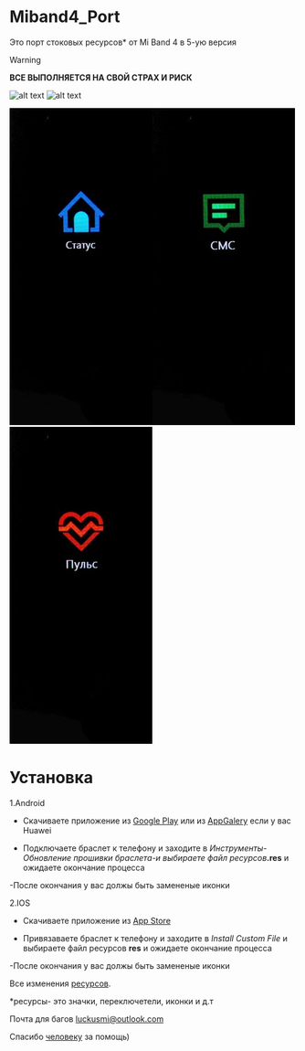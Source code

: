 # Miband4_Port
Это порт стоковых ресурсов* от Mi Band 4 в 5-ую версия

>[!WARNING]
>**ВСЕ ВЫПОЛНЯЕТСЯ НА СВОЙ СТРАХ И РИСК**

![alt text](https://img.shields.io/badge/release-0.2-green)
![alt text](https://img.shields.io/badge/ONLY-MIBAND%205-red)

![alt text](https://github.com/luckusmi/Miband4_Port/blob/Main/Photos/20230824_111252.jpg)![alt text](https://github.com/luckusmi/Miband4_Port/blob/Main/Photos/20230824_111302.jpg)![alt text](https://github.com/luckusmi/Miband4_Port/blob/Main/Photos/20230824_111258.jpg)

# Установка
1.Android

- Скачиваете приложение из [Google Play](https://play.google.com/store/apps/details?id=com.mc.miband1) или из [AppGalery](https://appgallery.huawei.com/app/C105746385?sharePrepath=ag&locale=ru_RU&source=appshare&subsource=C105746385&shareTo=com.google.android.gm&shareFrom=appmarket&shareIds=70385539f32142af851f20bafb9016e8_com.google.android.gm&callType=SHARE%25A0) если у вас Huawei

- Подключаете браслет к телефону и заходите в _Инструменты-Обновление прошивки браслета-и выбираете файл ресурсов_**.res** и ожидаете окончание процесса

-После окончания у вас должы быть замененые иконки

2.IOS

- Скачиваете приложение из [App Store](https://apps.apple.com/ru/app/amaztools/id1386033880)

- Привязаваете браслет к телефону и заходите в _Install Custom File_ и выбираете файл ресурсов **res**  и ожидаете окончание процесса

-После окончания у вас должы быть замененые иконки


Все изменения [ресурсов](https://github.com/luckusmi/Miband4_Port/blob/Main/Edit.md).


*ресурсы- это значки, переключетели, иконки и д.т

Почта для багов luckusmi@outlook.com

Спасибо [человеку](https://github.com/yarchefis/) за помощь)

